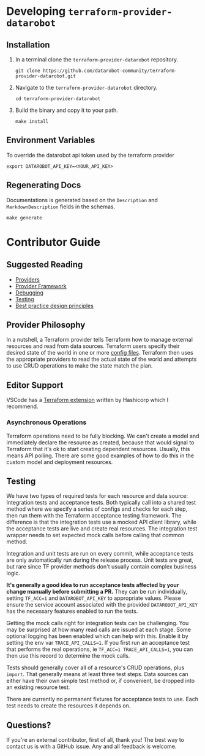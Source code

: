 # Developing `terraform-provider-datarobot`

## Installation

1. In a terminal clone the `terraform-provider-datarobot` repository.

    ~~~ shell
    git clone https://github.com/datarobot-community/terraform-provider-datarobot.git
    ~~~

1. Navigate to the `terraform-provider-datarobot` directory.

    ~~~ shell
    cd terraform-provider-datarobot
    ~~~

1. Build the binary and copy it to your path.

    ~~~ shell
    make install
    ~~~

## Environment Variables

To override the datarobot api token used by the terraform provider

~~~shell
export DATAROBOT_API_KEY=<YOUR_API_KEY>
~~~

## Regenerating Docs

Documentations is generated based on the `Description` and `MarkdownDescription` fields in the schemas.

~~~shell
make generate
~~~

# Contributor Guide

## Suggested Reading

- [Providers](https://developer.hashicorp.com/terraform/language/providers)
- [Provider Framework](https://developer.hashicorp.com/terraform/plugin/framework)
- [Debugging](https://developer.hashicorp.com/terraform/plugin/debugging)
- [Testing](https://developer.hashicorp.com/terraform/plugin/testing)
- [Best practice design principles](https://developer.hashicorp.com/terraform/plugin/best-practices/hashicorp-provider-design-principles)

## Provider Philosophy

In a nutshell, a Terraform provider tells Terraform how to manage external resources and read from data sources.
Terraform users specify their desired state of the world in one or more [config files](https://developer.hashicorp.com/terraform/language/syntax/configuration).
Terraform then uses the appropriate providers to read the actual state of the world and attempts to use CRUD operations
to make the state match the plan.

## Editor Support

VSCode has a
[Terraform extension](https://marketplace.visualstudio.com/items?itemName=HashiCorp.terraform)
written by Hashicorp which I recommend.

### Asynchronous Operations

Terraform operations need to be fully blocking. We can't create a model and immediately declare the
resource as created, because that would signal to Terraform that it's ok to start creating dependent resources. Usually,
this means API polling. There are some good examples of how to do this in the custom model and deployment resources.

## Testing

We have two types of required tests for each resource and data source: Integration tests and acceptance tests. Both
typically call into a shared test method where we specify a series of configs and checks for each step, then run them
with the Terraform acceptance testing framework. The difference is that the integration tests use a mocked API client
library, while the acceptance tests are live and create real resources. The integration test wrapper needs to set
expected mock calls before calling that common method.

Integration and unit tests are run on every commit, while acceptance tests are only automatically run during the release
process. Unit tests are great, but rare since TF provider methods don't usually contain complex business logic.

**It's generally a good idea to run acceptance tests affected by your change manually before submitting a PR.** They can be run individually, setting `TF_ACC=1` and `DATAROBOT_API_KEY` to appropriate values. Please ensure the service account associated with the provided `DATAROBOT_API_KEY` has the necessary features enabled to run the tests.

Getting the mock calls right for integration tests can be challenging. You may be surprised at how many read calls are
issued at each stage. Some optional logging has been enabled which can help with this. Enable it by setting the env var `TRACE_API_CALLS=1`. If you first run an acceptance test that performs the real operations, ie `TF_ACC=1 TRACE_API_CALLS=1`, you can then use this record to determine the mock calls.

Tests should generally cover all of a resource's CRUD operations, plus `import`. That generally means at least three test steps. Data sources can either have their own simple test method or, if convenient, be dropped into an existing resource test.

There are currently no permanent fixtures for acceptance tests to use. Each test needs to create the resources it depends on.

## Questions?

If you're an external contributor, first of all, thank you! The best way to contact us is with a GitHub issue. Any and all feedback is welcome.
